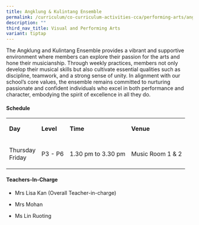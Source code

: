 ```yaml
---
title: Angklung & Kulintang Ensemble
permalink: /curriculum/co-curriculum-activities-cca/performing-arts/angklung-n-kulintang-ensemble/
description: ""
third_nav_title: Visual and Performing Arts
variant: tiptap
---
```

<p>The Angklung and Kulintang Ensemble provides a vibrant and supportive
environment where members can explore their passion for the arts and hone
their musicianship. Through weekly practices, members not only develop
their musical skills but also cultivate essential qualities such as discipline,
teamwork, and a strong sense of unity. In alignment with our school’s core
values, the ensemble remains committed to nurturing passionate and confident
individuals who excel in both performance and character, embodying the
spirit of excellence in all they do.</p>
<h4><strong>Schedule</strong></h4>
<table style="minWidth: 100px">
<colgroup>
<col>
<col>
<col>
<col>
</colgroup>
<tbody>
<tr>
<td rowspan="1" colspan="1">
<p><strong>Day</strong>
</p>
</td>
<td rowspan="1" colspan="1">
<p><strong>Level</strong>
</p>
</td>
<td rowspan="1" colspan="1">
<p><strong>Time</strong>
</p>
</td>
<td rowspan="1" colspan="1">
<p><strong>Venue</strong>
</p>
</td>
</tr>
<tr>
<td rowspan="1" colspan="1">
<p>Thursday
<br>Friday</p>
</td>
<td rowspan="1" colspan="1">
<p>P3 - P6</p>
</td>
<td rowspan="1" colspan="1">
<p>1.30 pm to 3.30 pm</p>
</td>
<td rowspan="1" colspan="1">
<p>Music Room 1 &amp; 2</p>
</td>
</tr>
</tbody>
</table>
<h4><strong>Teachers-In-Charge</strong></h4>
<ul data-tight="true" class="tight">
<li>
<p>Mrs Lisa Kan (Overall Teacher-in-charge)</p>
</li>
<li>
<p>Mrs Mohan</p>
</li>
<li>
<p>Ms Lin Ruoting</p>
</li>
</ul>
<p></p>